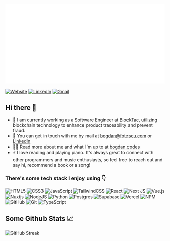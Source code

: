 ![Hey, I'm Bogdan!](hello.svg)

[![Website](https://img.shields.io/badge/website-000000?style=for-the-badge&logo=About.me&logoColor=white)](https://www.bogdan.codes/)
[![LinkedIn](https://img.shields.io/badge/LinkedIn-0077B5?style=for-the-badge&logo=linkedin&logoColor=white)](https://www.linkedin.com/in/bogdan-fotescu/)
[![Gmail](https://img.shields.io/badge/Gmail-D14836?style=for-the-badge&logo=gmail&logoColor=white)](mailto:bogdan@fotescu.com)

## **Hi there 👋**

- 🔗 I am currently working as a Software Engineer at [BlockTac](https://www.blocktac.com/), utilizing blockchain technology to enhance product traceability and prevent fraud.
- 💬 You can get in touch with me by mail at [bogdan@fotescu.com](mailto:bogdan@fotescu.com) or [LinkedIn](https://www.linkedin.com/in/bogdan-fotescu/)
- 👨‍💻 Read more about me and what I'm up to at [bogdan.codes](https://www.bogdan.codes/)
- ⚡ I love reading and playing piano. It's always great to connect with other programmers and music enthusiasts, so feel free to reach out and say hi, recommend a book or a song!

### There's some tech stack I enjoy using 👇 

![HTML5](https://img.shields.io/badge/html5-%23E34F26.svg?style=for-the-badge&logo=html5&logoColor=white)
![CSS3](https://img.shields.io/badge/css3-%231572B6.svg?style=for-the-badge&logo=css3&logoColor=white)
![JavaScript](https://img.shields.io/badge/javascript-%23323330.svg?style=for-the-badge&logo=javascript&logoColor=%23F7DF1E)
![TailwindCSS](https://img.shields.io/badge/tailwindcss-%2338B2AC.svg?style=for-the-badge&logo=tailwind-css&logoColor=white)
![React](https://img.shields.io/badge/react-%2320232a.svg?style=for-the-badge&logo=react&logoColor=%2361DAFB)
![Next JS](https://img.shields.io/badge/Next-black?style=for-the-badge&logo=next.js&logoColor=white)
![Vue.js](https://img.shields.io/badge/vuejs-%2335495e.svg?style=for-the-badge&logo=vuedotjs&logoColor=%234FC08D)
![Nuxtjs](https://img.shields.io/badge/Nuxt-002E3B?style=for-the-badge&logo=nuxtdotjs&logoColor=#00DC82)
![NodeJS](https://img.shields.io/badge/node.js-6DA55F?style=for-the-badge&logo=node.js&logoColor=white)
![Python](https://img.shields.io/badge/python-3670A0?style=for-the-badge&logo=python&logoColor=ffdd54)
![Postgres](https://img.shields.io/badge/postgres-%23316192.svg?style=for-the-badge&logo=postgresql&logoColor=white)
![Supabase](https://img.shields.io/badge/Supabase-3ECF8E?style=for-the-badge&logo=supabase&logoColor=white)
![Vercel](https://img.shields.io/badge/vercel-%23000000.svg?style=for-the-badge&logo=vercel&logoColor=white)
![NPM](https://img.shields.io/badge/NPM-%23000000.svg?style=for-the-badge&logo=npm&logoColor=white)
![GitHub](https://img.shields.io/badge/github-%23121011.svg?style=for-the-badge&logo=github&logoColor=white)
![Git](https://img.shields.io/badge/git-%23F05033.svg?style=for-the-badge&logo=git&logoColor=white)
![TypeScript](https://img.shields.io/badge/typescript-%23007ACC.svg?style=for-the-badge&logo=typescript&logoColor=white)

## **Some Github Stats** 📈 

![GitHub Streak](https://streak-stats.demolab.com/?user=lesmnif)
